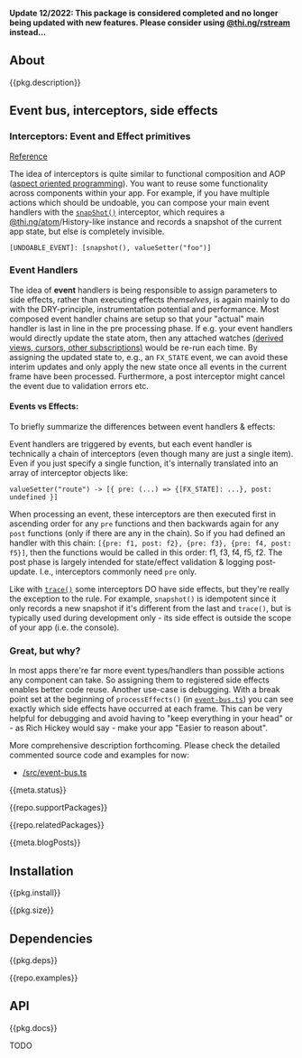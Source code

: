 <!-- include ../../assets/tpl/header.md -->

**Update 12/2022: This package is considered completed and no longer being
updated with new features. Please consider using
[@thi.ng/rstream](https://github.com/thi-ng/umbrella/tree/develop/packages/rstream)
instead...**

<!-- toc -->

## About

{{pkg.description}}

## Event bus, interceptors, side effects

### Interceptors: Event and Effect primitives

[Reference](https://github.com/thi-ng/umbrella/blob/develop/packages/interceptors/src/interceptors.ts)

The idea of interceptors is quite similar to functional composition and
AOP ([aspect oriented
programming](https://en.wikipedia.org/wiki/Aspect-oriented_programming)).
You want to reuse some functionality across components within your app.
For example, if you have multiple actions which should be undoable, you
can compose your main event handlers with the
[`snapShot()`](https://docs.thi.ng/umbrella/interceptors/functions/snapshot.html)
interceptor, which requires a
[@thi.ng/atom](https://github.com/thi-ng/umbrella/tree/develop/packages/atom)/History-like
instance and records a snapshot of the current app state, but else is
completely invisible.

```
[UNDOABLE_EVENT]: [snapshot(), valueSetter("foo")]
```

### Event Handlers

The idea of **event** handlers is being responsible to assign parameters
to side effects, rather than executing effects *themselves*, is again
mainly to do with the DRY-principle, instrumentation potential and
performance. Most composed event handler chains are setup so that your
"actual" main handler is last in line in the pre processing phase. If
e.g. your event handlers would directly update the state atom, then any
attached watches [(derived views, cursors, other
subscriptions)](https://github.com/thi-ng/umbrella/tree/develop/packages/atom#about)
would be re-run each time. By assigning the updated state to, e.g., an
`FX_STATE` event, we can avoid these interim updates and only apply the
new state once all events in the current frame have been processed.
Furthermore, a post interceptor might cancel the event due to validation
errors etc.

#### Events vs Effects:

To briefly summarize the differences between event handlers & effects:

Event handlers are triggered by events, but each event handler is
technically a chain of interceptors (even though many are just a single
item). Even if you just specify a single function, it's internally
translated into an array of interceptor objects like:

```
valueSetter("route") -> [{ pre: (...) => {[FX_STATE]: ...}, post: undefined }]
```

When processing an event, these interceptors are then executed first in
ascending order for any `pre` functions and then backwards again for any
`post` functions (only if there are any in the chain). So if you had
defined an handler with this chain: `[{pre: f1, post: f2}, {pre: f3},
{pre: f4, post: f5}]`, then the functions would be called in this order:
f1, f3, f4, f5, f2. The post phase is largely intended for state/effect
validation & logging post-update. I.e., interceptors commonly need `pre`
only.

Like with
[`trace()`](https://docs.thi.ng/umbrella/interceptors/functions/trace.html) some
interceptors DO have side effects, but they're really the exception to the rule.
For example, `snapshot()` is idempotent since it only records a new snapshot if
it's different from the last and `trace()`, but is typically used during
development only - its side effect is outside the scope of your app (i.e. the
console).

### Great, but why?

In most apps there're far more event types/handlers than possible
actions any component can take. So assigning them to registered side
effects enables better code reuse. Another use-case is debugging. With a
break point set at the beginning of `processEffects()` (in
[`event-bus.ts`](https://github.com/thi-ng/umbrella/blob/develop/packages/interceptors/src/event-bus.ts#L487))
you can see exactly which side effects have occurred at each frame. This
can be very helpful for debugging and avoid having to "keep everything
in your head" or - as Rich Hickey would say - make your app "Easier to
reason about".

More comprehensive description forthcoming. Please check the detailed
commented source code and examples for now:

- [/src/event-bus.ts](https://github.com/thi-ng/umbrella/tree/develop/packages/interceptors/src/event-bus.ts)

{{meta.status}}

{{repo.supportPackages}}

{{repo.relatedPackages}}

{{meta.blogPosts}}

## Installation

{{pkg.install}}

{{pkg.size}}

## Dependencies

{{pkg.deps}}

{{repo.examples}}

## API

{{pkg.docs}}

TODO

<!-- include ../../assets/tpl/footer.md -->
